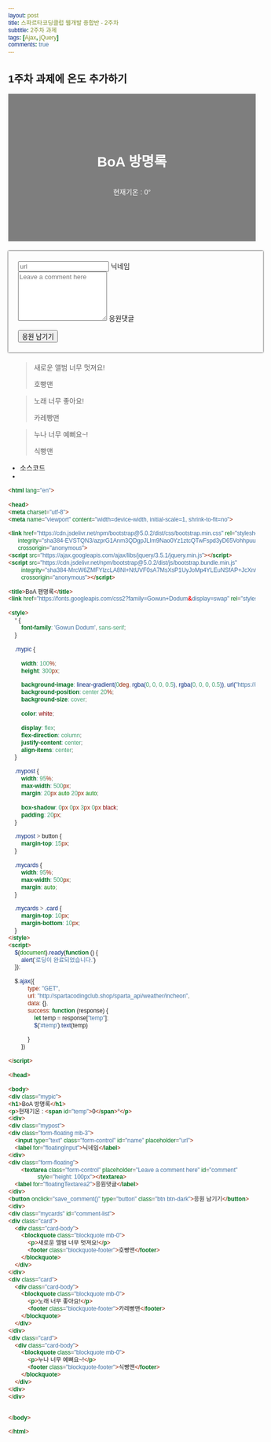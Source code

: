 ```yaml
---
layout: post
title: 스파르타코딩클럽 웹개발 종합반 - 2주차
subtitle: 2주차 과제
tags: [Ajax, jQuery]
comments: true
---
```


## **1주차 과제에 온도 추가하기**

<html lang="en">

<head>
<meta charset="utf-8">
<meta name="viewport" content="width=device-width, initial-scale=1, shrink-to-fit=no">

<link href="https://cdn.jsdelivr.net/npm/bootstrap@5.0.2/dist/css/bootstrap.min.css" rel="stylesheet"
integrity="sha384-EVSTQN3/azprG1Anm3QDgpJLIm9Nao0Yz1ztcQTwFspd3yD65VohhpuuCOmLASjC"
crossorigin="anonymous">
<script src="https://ajax.googleapis.com/ajax/libs/jquery/3.5.1/jquery.min.js"></script>
<script src="https://cdn.jsdelivr.net/npm/bootstrap@5.0.2/dist/js/bootstrap.bundle.min.js"
integrity="sha384-MrcW6ZMFYlzcLA8Nl+NtUVF0sA7MsXsP1UyJoMp4YLEuNSfAP+JcXn/tWtIaxVXM"
crossorigin="anonymous"></script>

<title>BoA 팬명록</title>
<link href="https://fonts.googleapis.com/css2?family=Gowun+Dodum&display=swap" rel="stylesheet">

<style>
* {
font-family: 'Gowun Dodum', sans-serif;
}

.mypic {

width: 100%;
height: 300px;

background-image: linear-gradient(0deg, rgba(0, 0, 0, 0.5), rgba(0, 0, 0, 0.5)), url("https://i.ibb.co/SwDj2YJ/BoA.jpg");
background-position: center 20%;
background-size: cover;

color: white;

display: flex;
flex-direction: column;
justify-content: center;
align-items: center;
}

.mypost {
width: 95%;
max-width: 500px;
margin: 20px auto 20px auto;

box-shadow: 0px 0px 3px 0px black;
padding: 20px;
}

.mypost > button {
margin-top: 15px;
}

.mycards {
width: 95%;
max-width: 500px;
margin: auto;
}

.mycards > .card {
margin-top: 10px;
margin-bottom: 10px;
}
</style>
<script>
$(document).ready(function () {
alert('로딩이 완료되었습니다.')
});

$.ajax({
type: "GET",
url: "http://spartacodingclub.shop/sparta_api/weather/incheon",
data: {},
success: function (response) {
    let temp = response["temp"];
    $('#temp').text(temp)

}
})

</script>

</head>

<body>
<div class="mypic">
<h1>BoA 방명록</h1>
<p>현재기온 : <span id="temp">0</span>°</p>
</div>
<div class="mypost">
<div class="form-floating mb-3">
<input type="text" class="form-control" id="name" placeholder="url">
<label for="floatingInput">닉네임</label>
</div>
<div class="form-floating">
<textarea class="form-control" placeholder="Leave a comment here" id="comment"
      style="height: 100px"></textarea>
<label for="floatingTextarea2">응원댓글</label>
</div>
<button onclick="save_comment()" type="button" class="btn btn-dark">응원 남기기</button>
</div>
<div class="mycards" id="comment-list">
<div class="card">
<div class="card-body">
<blockquote class="blockquote mb-0">
<p>새로운 앨범 너무 멋져요!</p>
<footer class="blockquote-footer">호빵맨</footer>
</blockquote>
</div>
</div>
<div class="card">
<div class="card-body">
<blockquote class="blockquote mb-0">
<p>노래 너무 좋아요!</p>
<footer class="blockquote-footer">카레빵맨</footer>
</blockquote>
</div>
</div>
<div class="card">
<div class="card-body">
<blockquote class="blockquote mb-0">
<p>누나 너무 예뻐요~!</p>
<footer class="blockquote-footer">식빵맨</footer>
</blockquote>
</div>
</div>
</div>


</body>

</html>

- 소스코드
- 
```html
<html lang="en">

<head>
<meta charset="utf-8">
<meta name="viewport" content="width=device-width, initial-scale=1, shrink-to-fit=no">

<link href="https://cdn.jsdelivr.net/npm/bootstrap@5.0.2/dist/css/bootstrap.min.css" rel="stylesheet"
      integrity="sha384-EVSTQN3/azprG1Anm3QDgpJLIm9Nao0Yz1ztcQTwFspd3yD65VohhpuuCOmLASjC"
      crossorigin="anonymous">
<script src="https://ajax.googleapis.com/ajax/libs/jquery/3.5.1/jquery.min.js"></script>
<script src="https://cdn.jsdelivr.net/npm/bootstrap@5.0.2/dist/js/bootstrap.bundle.min.js"
        integrity="sha384-MrcW6ZMFYlzcLA8Nl+NtUVF0sA7MsXsP1UyJoMp4YLEuNSfAP+JcXn/tWtIaxVXM"
        crossorigin="anonymous"></script>

<title>BoA 팬명록</title>
<link href="https://fonts.googleapis.com/css2?family=Gowun+Dodum&display=swap" rel="stylesheet">

<style>
    * {
        font-family: 'Gowun Dodum', sans-serif;
    }

    .mypic {

        width: 100%;
        height: 300px;

        background-image: linear-gradient(0deg, rgba(0, 0, 0, 0.5), rgba(0, 0, 0, 0.5)), url("https://i.ibb.co/SwDj2YJ/BoA.jpg");
        background-position: center 20%;
        background-size: cover;

        color: white;

        display: flex;
        flex-direction: column;
        justify-content: center;
        align-items: center;
    }

    .mypost {
        width: 95%;
        max-width: 500px;
        margin: 20px auto 20px auto;

        box-shadow: 0px 0px 3px 0px black;
        padding: 20px;
    }

    .mypost > button {
        margin-top: 15px;
    }

    .mycards {
        width: 95%;
        max-width: 500px;
        margin: auto;
    }

    .mycards > .card {
        margin-top: 10px;
        margin-bottom: 10px;
    }
</style>
<script>
    $(document).ready(function () {
        alert('로딩이 완료되었습니다.')
    });

    $.ajax({
            type: "GET",
            url: "http://spartacodingclub.shop/sparta_api/weather/incheon",
            data: {},
            success: function (response) {
                let temp = response["temp"];
                $('#temp').text(temp)

            }
        })

</script>

</head>

<body>
<div class="mypic">
<h1>BoA 방명록</h1>
<p>현재기온 : <span id="temp">0</span>°</p>
</div>
<div class="mypost">
<div class="form-floating mb-3">
    <input type="text" class="form-control" id="name" placeholder="url">
    <label for="floatingInput">닉네임</label>
</div>
<div class="form-floating">
        <textarea class="form-control" placeholder="Leave a comment here" id="comment"
                  style="height: 100px"></textarea>
    <label for="floatingTextarea2">응원댓글</label>
</div>
<button onclick="save_comment()" type="button" class="btn btn-dark">응원 남기기</button>
</div>
<div class="mycards" id="comment-list">
<div class="card">
    <div class="card-body">
        <blockquote class="blockquote mb-0">
            <p>새로운 앨범 너무 멋져요!</p>
            <footer class="blockquote-footer">호빵맨</footer>
        </blockquote>
    </div>
</div>
<div class="card">
    <div class="card-body">
        <blockquote class="blockquote mb-0">
            <p>노래 너무 좋아요!</p>
            <footer class="blockquote-footer">카레빵맨</footer>
        </blockquote>
    </div>
</div>
<div class="card">
    <div class="card-body">
        <blockquote class="blockquote mb-0">
            <p>누나 너무 예뻐요~!</p>
            <footer class="blockquote-footer">식빵맨</footer>
        </blockquote>
    </div>
</div>
</div>


</body>

</html>
```
